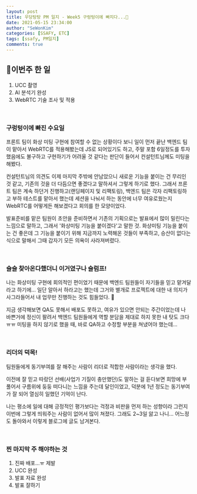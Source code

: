 ```yaml
---
layout: post
title: 우당탕탕 PM 일지 - Week5 구렁텅이에 빠지다...🚨
date: 2021-05-15 23:34:00
author: "SeWonKim"
categories: [SSAFY, ETC]
tags: [ssafy, PM일지]
comments: true
---
```



## 🍞이번주 한 일

1. UCC 촬영 
2. AI 분석기 완성
3. WebRTC 기술 조사 및 적용
   
&nbsp;

### 구렁텅이에 빠진 수요일 

프론트 팀이 화상 미팅 구현에 참여할 수 없는 상황이다 보니 일이 먼저 끝난 백엔드 팀이 맡아서 WebRTC를 적용해봤는데 JS로 되어있기도 하고, 주말 포함 6일정도를 투자했음에도 불구하고 구현하기가 어려울 것 같다는 판단이 들어서 컨설턴트님께도 미팅을 해봤다. 

컨설턴트님의 의견도 이제 마지막 주밖에 안남았으니 새로운 기능을 붙이는 건 무리인 것 같고, 기존의 것을 더 다듬으면 좋겠다고 말하셔서 그렇게 하기로 했다. 그래서 프론트 팀은 계속 하던거 진행하고(랜딩페이지 및 리팩토링), 백엔드 팀은 각자 리팩토링하고 부하 테스트를 맡아서 했는데 세션을 나눠서 하는 동안에 너무 여유로웠는지 WebRTC를 어떻게든 해보겠다고 회의를 한 모양이었다.

발표준비를 맡은 팀원이 초안을 준비하면서 기존의 기획으로는 발표에서 많이 밀린다는 느낌으로 말하고, 그래서 '화상미팅 기능을 붙이겠다'고 말한 것. 화상미팅 기능을 붙이는 건 좋은데 그 기능을 붙이기 위해 지금까지 노력해온 것들이 부족하고, 승산이 없다는 식으로 말해서 그때 갑자기 모든 의욕이 사라져버렸다. 

&nbsp;

### 슬슬 찾아온다했더니 이거였구나 슬럼프!

나는 화상미팅 구현에 회의적인 편이었기 때문에 백엔드 팀원들이 자기들을 믿고 맡겨달라고 하기에... 일단 알아서 하라고는 했는데 그거와 별개로 프로젝트에 대한 내 의지가 사그라들어서 내 업무만 진행하는 것도 힘들었다. 🥲

지금 생각해보면 QA도 못해서 배포도 못하고, 여유가 있으면 안되는 주간이었는데 나 바쁜거에 정신이 팔려서 백엔드 팀원들에게 역할 분담을 제대로 하지 못한 내 탓도 크다 ㅠㅠ 미팅을 하지 않기로 했을 때, 바로 QA하고 수정할 부분을 쳐냈어야 했는데...


&nbsp;

### 리더의 덕목!

팀원들에게 동기부여를 잘 해주는 사람이 리더로 적합한 사람이라는 생각을 했다.

이전에 잘 믿고 따랐던 선배(사업가 기질이 충만했던)도 말하는 걸 듣다보면 희망에 부풀어서 구름위에 둥둥 떠다니는 느낌을 주는데 달인이었고, 덕분에 1년 정도는 동기부여가 잘 되어 열심히 일했던 기억이 난다. 

나는 평소에 일에 대해 긍정적인 평가보다는 걱정과 비판을 먼저 하는 성향이라 그런지 이번에 그렇게 띄워주는 사람이 없어서 많이 쳐졌다. 그래도 2~3일 앓고 나니... 어느정도 돌아와서 이렇게 블로그에 글도 남겨본다.

&nbsp;

### 찐 마지막 주 해야하는 것 

1. 진짜 배포...ㅠ 제발
2. UCC 완성
3. 발표 자료 완성
4. 발표 잘하기

&nbsp;
&nbsp;
